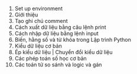 01. Set up environment 
02. Giới thiệu 
03. Tạo ghi chú comment 
04. Cách xuất dữ liệu bằng câu lệnh print 
05. Cách nhập dữ liệu bằng lệnh input
06. Biến, hằng số và từ khóa trong Lập trình Python
07. Kiểu dữ liệu cơ bản 
08. Ép kiểu dữ liệu | Chuyển đổi kiểu dữ liệu
09. Các phép toán số học cơ bản
10. Các toán tử so sánh và logic và gán 
